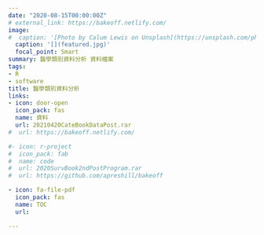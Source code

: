 ```yaml
---
date: "2020-08-15T00:00:00Z"
# external_link: https://bakeoff.netlify.com/
image:
#  caption: '[Photo by Calum Lewis on Unsplash](https://unsplash.com/photos/rkT_TG5NKF8)'
  caption: '[](featured.jpg)'
  focal_point: Smart
summary: 醫學類別資料分析 資料檔案
tags:
- R
- software
title: 醫學類別資料分析
links:
- icon: door-open
  icon_pack: fas
  name: 資料
  url: 20210420CateBookDataPost.rar
#  url: https://bakeoff.netlify.com/

#- icon: r-project
#  icon_pack: fab
#  name: code
#  url: 2020SurvBook2ndPostProgram.rar
#  url: https://github.com/apreshill/bakeoff

- icon: fa-file-pdf
  icon_pack: fas
  name: TOC
  url: 

---
```



